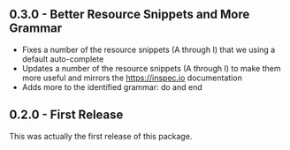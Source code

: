 ## 0.3.0 - Better Resource Snippets and More Grammar

* Fixes a number of the resource snippets (A through I) that we using a default auto-complete
* Updates a number of the resource snippets (A through I) to make them more useful and mirrors
  the https://inspec.io documentation
* Adds more to the identified grammar: do and end

## 0.2.0 - First Release

This was actually the first release of this package.
